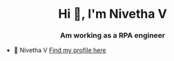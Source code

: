 <h1 align="center">Hi 👋, I'm Nivetha V</h1>
<h3 align="center">Am working as a RPA engineer</h3>

- 🔭 Nivetha V [Find my profile here](https://2020mt93176.github.io/nivethabits.github.io/)
